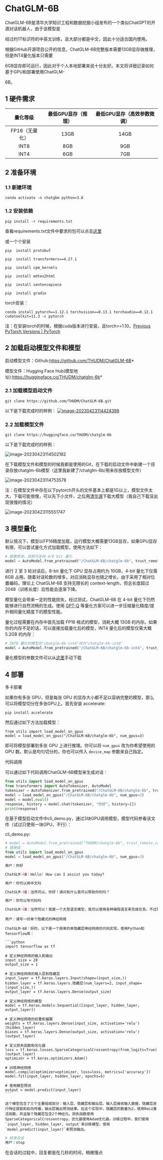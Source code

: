 # ChatGLM-6B

​        ChatGLM-6B是清华大学知识工程和数据挖掘小组发布的一个类似ChatGPT的开源对话机器人，由于该模型是

经过约1T标识符的中英文训练，且大部分都是中文，因此十分适合国内使用。

​        根据GitHub开源项目公开的信息，ChatGLM-6B完整版本需要13GB显存做推理，但是INT4量化版本只需要

6GB显存即可运行，因此对于个人本地部署来说十分友好。本文将详细记录如何基于GPU和部署使用ChatGLM-

6B。

## 1 硬件需求

|    量化等级    | 最低GPU显存（推理） | 最低GPU显存（高效参数微调） |
| :------------: | :-----------------: | :-------------------------: |
| FP16（无量化） |        13GB         |            14GB             |
|      INT8      |         8GB         |             9GB             |
|      INT4      |         6GB         |             7GB             |



##  2 准备环境

### 1.1 新建环境

```shell
conda activate -n chatgbm python=3.8
```

### 1.2 安装依赖

```shell
pip install -r requirements.txt
```

查看requirements.txt文件中要求的包可以点击[这里](https://github.com/THUDM/ChatGLM-6B/blob/main/requirements.txt)

或一个个安装


```shell
pip  install protobuf
```

```shell
pip  install transformers==4.27.1
```

```shell
pip  install cpm_kernels
```

```shell
pip  install mdtex2html
```

```shell
pip  install sentencepiece
```


```shell
pip  install gradio
```

torch安装：

```shell
conda install pytorch==1.12.1 torchvision==0.13.1 torchaudio==0.12.1 cudatoolkit=11.3 -c pytorch
```

注：在安装torch的时候，根据cuda版本进行安装，且torch>=1.10，[Previous PyTorch Versions | PyTorch](https://pytorch.org/get-started/previous-versions/)



## 2 加载启动模型文件和模型

启动模型文件：Github:https://github.com/THUDM/ChatGLM-6B*

模型文件：Hugging Face Hub(模型地址):https://huggingface.co/THUDM/chatglm-6b*

### 2.1 加载模型启动文件

```git
git clone https://github.com/THUDM/ChatGLM-6B.git
```

以下是下载完成时的样例：
[
![image-20230423114424398](D:/chan_save/tppora/image-20230423114424398.png)](https://github.com/chanshengning/LLM/blob/main/image-20230423114424398.png)

###  2.2 加载模型文件

```git
git clone https://huggingface.co/THUDM/chatglm-6b
```

以下是下载完成时的样例：

![image-20230423114502182](D:/chan_save/tppora/image-20230423114502182.png)

在下载模型文件和模型的时候我都是使用的Git，在下载的启动文件中新建一个目录存放chatglm-6b模型（这里我新建了/chatglm-6b/用来存放模型文件）

![image-20230423114753578](D:/chan_save/tppora/image-20230423114753578.png)

注：在模型文件中存在以下pytorch开头的文件基本上都是1G以上，模型文件太大，下载可能很慢，可以先下小文件，之后用[清华源](https://so.csdn.net/so/search?q=清华源&spm=1001.2101.3001.7020)下载大模型（我自己下载没出现很慢的情况）

![image-20230423115551747](D:/chan_save/tppora/image-20230423115551747.png)



##  3 模型量化

默认情况下，模型以FP16精度加载，运行模型大概需要13GB显存，如果GPU显存有限，可以尝试量化方式加载模型，使用方法如下：

```python
# 按需修改，目前只支持 4/8 bit 量化
model = AutoModel.from_pretrained("/ChatGLM-6B/chatglm-6b", trust_remote_code=True).quantize(8).half().cuda()
```

进行 2 至 3 轮对话后，8-bit 量化下 GPU 显存占用约为 10GB，4-bit 量化下仅需 6GB 占用。随着对话轮数的增多，对应消耗显存也随之增长，由于采用了相对位置编码，理论上 ChatGLM-6B 支持无限长的 context-length，但总长度超过 2048（训练长度）后性能会逐渐下降。

模型量化会带来一定的性能损失，经过测试，ChatGLM-6B 在 4-bit 量化下仍然能够进行自然流畅的生成。使用 [GPT-Q](https://arxiv.org/abs/2210.17323) 等量化方案可以进一步压缩量化精度/提升相同量化精度下的模型性能。

量化过程需要在内存中首先加载 FP16 格式的模型，消耗大概 13GB 的内存。如果你的内存不足的话，可以直接加载量化后的模型，INT4 量化后的模型仅需大概 5.2GB 的内存：

```python
# INT8 量化的模型将"chatglm-6b-int4"改为"chatglm-6b-int8"
model = AutoModel.from_pretrained("/ChatGLM-6B/chatglm-6b-int4", trust_remote_code=True).half().cuda()
```

量化模型的参数文件可以从[这里](https://cloud.tsinghua.edu.cn/d/674208019e314311ab5c/)手动下载



## 4 部署

多卡部署

如果你有多张 GPU，但是每张 GPU 的显存大小都不足以容纳完整的模型，那么可以将模型切分在多张GPU上。首先安装 accelerate: 

```she
pip install accelerate
```

然后通过如下方法加载模型：

```pyth
from utils import load_model_on_gpus
model = load_model_on_gpus("/ChatGLM-6B/chatglm-6b", num_gpus=3)
```

即可将模型部署到多张 GPU 上进行推理。你可以将 `num_gpus` 改为你希望使用的 GPU 数。默认是均匀切分的，你也可以传入 `device_map` 参数来自己指定。

代码调用

可以通过如下代码调用ChatGLM-6B模型来生成对话：

~~~python
from utils import load_model_on_gpus
from transformers import AutoTokenizer, AutoModel
tokenizer = AutoTokenizer.from_pretrained("/ChatGLM-6B/chatglm-6b", trust_remote_code=True, revision="")
model = load_model_on_gpus("/ChatGLM-6B/chatglm-6b", num_gpus=3)
model = model.eval()
response, history = model.chat(tokenizer, "你好", history=[])
print(response)
~~~

在基于模型启动文件中cli_demo.py，通过3块GPU调用模型，模型代码参看该文件（试过只使用一块GPU，不行）：

cli_demo.py:

```python
# model = AutoModel.from_pretrained("THUDM/chatglm-6b", trust_remote_code=True).half().cuda()
# 替换成
from utils import load_model_on_gpus
model = load_model_on_gpus("/ChatGLM-6B/chatglm-6b", num_gpus=3)
```

```python
用户：你好

ChatGLM-6B：Hello! How can I assist you today?
```

```python
用户：你可以用中文吗

ChatGLM-6B：当然可以，你好！请问有什么我可以帮助你的吗？
```

```python
用户：你可以写代码吗

ChatGLM-6B：当然可以！我是一个大型语言模型，我可以使用各种编程语言来完成任务。不过需要注意的是，我只是一个程序，我的代码只是一系列规则和指令的组合，我不能直接编写代码，我只能通过解释器或编译器将其他编程语言的代码转换成我能够理解的指令和规则。如果你需要编写代码，建议学习编程语言的基础知识和语法，并使用适当的工具来编写和运行代码。
```

````pyth
用户：请写一份单个隐藏式的神经网络

ChatGLM-6B：好的，以下是一个简单的单隐藏层神经网络的代码实现，使用Python和TensorFlow库：

```python
import tensorflow as tf

# 定义神经网络的输入和输出
input_size = 28
output_size = 1

# 定义神经网络的输入层和隐藏层
input_layer = tf.keras.layers.Input(shape=(input_size,))
hidden_layer = tf.keras.layers.隐藏层(num_layers=2, input_shape=(input_size,))
output_layer = tf.keras.layers.Dense(output_size)

# 定义神经网络的模型
model = tf.keras.models.Sequential([input_layer, hidden_layer, output_layer])

# 定义神经网络的权重和偏置
weights = tf.keras.layers.Dense(input_size, activation='relu')(hidden_layer)
biases = tf.keras.layers.Dense(output_size, activation='relu')(output_layer)

# 定义损失函数和优化器
loss = tf.keras.losses.SparseCategoricalCrossentropy(from_logits=True)(output_layer)
optimizer = tf.keras.optimizers.Adam()

# 训练神经网络
model.compile(optimizer=optimizer, loss=loss, metrics=['accuracy'])
model.fit(input_layer, hidden_layer, epochs=5)

# 使用模型预测
output = model.predict(input_layer)
```

这个模型包含了三个主要组成部分：输入层、隐藏层和输出层。输入层接收输入数据，隐藏层进行特征提取和前向传播，输出层输出预测结果。在这个实现中，隐藏层的数量为2，使用ReLU激活函数，并且每个隐藏层包含2个神经元。损失函数使用SparseCategoricalCrossentropy，优化器使用Adam优化器。训练过程中，我们使用`input_layer, hidden_layer, output`来训练模型，使用`model.predict(input_layer)`来预测输出。
````

```PYTHON
# 结束会话
用户：stop
```

在会话的过程中，回复都是在几秒的时间，稍微慢点



